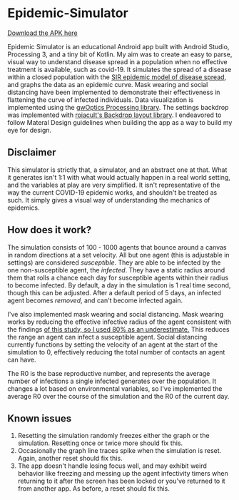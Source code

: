 # Epidemic-Simulator
[Download the APK here](https://drive.google.com/drive/folders/1_-OPqu5pqzBq3KMcJbKA6ZfaDUErxZo5?usp=sharing)

Epidemic Simulator is an educational Android app built with Android Studio, Processing 3, and a tiny bit of Kotlin. My aim was to create an easy to parse, visual way to understand disease spread in a population when no effective treatment is available, such as covid-19. It simulates the spread of a disease within a closed population with the [SIR epidemic model of disease spread](https://www.youtube.com/watch?v=Qrp40ck3WpI), and graphs the data as an epidemic curve. Mask wearing and social distancing have been implemented to demonstrate their effectiveness in flattening the curve of infected individuals. Data visualization is implemented using the [gwOptics Processing library](http://www.gwoptics.org/processing/gwoptics_p5lib/). The settings backdrop was implemented with [roiacult's Backdrop layout library](https://github.com/roiacult/BackdropLayout). I endeavored to follow Materal Design guidelines when building the app as a way to build my eye for design. 

## Disclaimer
This simulator is strictly that, a simulator, and an abstract one at that. What it generates isn't 1:1 with what would actually happen in a real world setting, and the variables at play are very simplified. It isn't representative of the way the current COVID-19 epidemic works, and shouldn't be treated as such. It simply gives a visual way of understanding the mechanics of epidemics. 

## How does it work? 
The simulation consists of 100 - 1000 agents that bounce around a canvas in random directions at a set velocity. All but one agent (this is adjustable in settings) are considered *susceptible*. They are able to be infected by the one non-susceptible agent, the *infected*. They have a static radius around them that rolls a chance each day for susceptible agents within their radius to become infected. By default, a day in the simulation is 1 real time second, though this can be adjusted. After a default period of 5 days, an infected agent becomes *removed*, and can't become infected again. 

I've also implemented mask wearing and social distancing. Mask wearing works by reducing the effective infective radius of the agent consistent with the findings [of this study, so I used 80% as an underestimate.](https://www.ncbi.nlm.nih.gov/pmc/articles/PMC7301882/#:~:text=We%20show%20that%20the%20use,%2C%20cumulatively%2C%20during%20cough%20cycles.) This reduces the range an agent can infect a susceptible agent. Social distancing currently functions by setting the velocity of an agent at the start of the simulation to 0, effectively reducing the total number of contacts an agent can have.

The R0 is the base reproductive number, and represents the average number of infections a single infected generates over the population. It changes a lot based on environmental variables, so I've implemented the average R0 over the course of the simulation and the R0 of the current day. 

## Known issues
1) Resetting the simulation randomly freezes either the graph or the simulation. Resetting once or twice more should fix this. 
2) Occasionally the graph line traces spike when the simulation is reset. Again, another reset should fix this.  
3) The app doesn't handle losing focus well, and may exhibit weird behavior like freezing and messing up the agent infectivity timers when returning to it after the screen has been locked or you've returned to it from another app. As before, a reset should fix this. 
